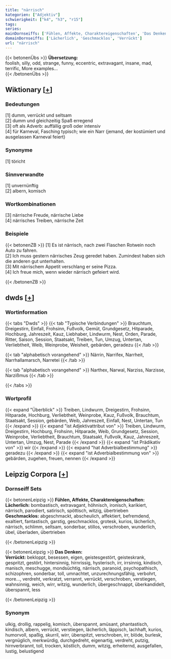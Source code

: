 ```yaml
---
title: "närrisch"
kategorien: ["Adjektiv"]
schwierigkeit: ["k4", "h3", "r15"]
tags:
series:
mainDornseiffs: ['Fühlen, Affekte, Charaktereigenschaften', 'Das Denken']
domainDornseiffs: ['Lächerlich', 'Geschmacklos', 'Verrückt']
url: "närrisch"
---
```


{{< betonenÜbs >}}
**Übersetzung:**  
foolish, silly, odd, strange, funny, eccentric, extravagant, insane, mad, terrific, More examples...  
{{< /betonenÜbs >}}

## Wiktionary [[+](https://de.wiktionary.org/wiki/närrisch)]

### Bedeutungen
[1] dumm, verrückt und seltsam  
[2] dumm und gleichzeitig Spaß erregend  
[3] oft als Adverb: auffällig groß oder intensiv  
[4] für Karneval, Fasching typisch; wie ein Narr (jemand, der kostümiert und ausgelassen Karneval feiert)  

### Synonyme
[1] töricht  

### Sinnverwandte
[1] unvernünftig  
[2] albern, komisch  

### Wortkombinationen
[3] närrische Freude, närrische Liebe  
[4] närrisches Treiben, närrische Zeit  

### Beispiele
{{< betonenZB >}}
[1] Es ist närrisch, nach zwei Flaschen Rotwein noch Auto zu fahren.  
[2] Ich muss gestern närrisches Zeug geredet haben. Zumindest haben sich die anderen gut unterhalten.  
[3] Mit närrischem Appetit verschlang er seine Pizza.  
[4] Ich freue mich, wenn wieder närrisch gefeiert wird.  

{{< /betonenZB >}}


## dwds [[+](https://www.dwds.de/wb/närrisch)]

### Wortinformation
{{< tabs "Dwds" >}}
{{< tab "Typische Verbindungen" >}}
Brauchtum, Dreigestirn, Einfall, Frohsinn, Fußvolk, Gemüt, Grundgesetz, Hitparade, Hochburg, Jahreszeit, Kauz, Liebhaber, Lindwurm, Nest, Orden, Parade, Ritter, Saison, Session, Staatsakt, Treiben, Tun, Umzug, Untertan, Verliebtheit, Weib, Weinprobe, Weisheit, gebärden, geradezu
{{< /tab >}}

{{< tab "alphabetisch vorangehend" >}}
Närrin, Narrifex, Narrheit, Narrhallamarsch, Narretei
{{< /tab >}}

{{< tab "alphabetisch vorangehend" >}}
Narthex, Narwal, Narziss, Narzisse, Narzißmus
{{< /tab >}}

{{< /tabs >}}

### Wortprofil
{{< expand "Überblick" >}} Treiben, Lindwurm, Dreigestirn, Frohsinn, Hitparade, Hochburg, Verliebtheit, Weinprobe, Kauz, Fußvolk, Brauchtum, Staatsakt, Session, gebärden, Weib, Jahreszeit, Einfall, Nest, Untertan, Tun {{< /expand >}}
{{< expand "ist Adjektivattribut von" >}} Treiben, Lindwurm, Dreigestirn, Hochburg, Frohsinn, Hitparade, Weib, Grundgesetz, Session, Weinprobe, Verliebtheit, Brauchtum, Staatsakt, Fußvolk, Kauz, Jahreszeit, Untertan, Umzug, Nest, Parade {{< /expand >}}
{{< expand "ist Prädikativ von" >}} wir {{< /expand >}}
{{< expand "hat Adverbialbestimmung" >}} geradezu {{< /expand >}}
{{< expand "ist Adverbialbestimmung von" >}} gebärden, zugehen, freuen, nennen {{< /expand >}}

## Leipzig Corpora [[+](https://corpora.uni-leipzig.de/en/res?word=närrisch&corpusId=deu_newscrawl-public_2018)]

### Dornseiff Sets
{{< betonenLeipzig >}}
**Fühlen, Affekte, Charaktereigenschaften:**  
**Lächerlich:** bombastisch, extravagant, höhnisch, ironisch, karikiert, närrisch, parodiert, satirisch, spöttisch, witzig, übertrieben  
**Geschmacklos:** abgeschmackt, abscheulich, affektiert, befremdend, exaltiert, fantastisch, garstig, geschmacklos, grotesk, kurios, lächerlich, närrisch, schlimm, seltsam, sonderbar, stillos, verschroben, wunderlich, übel, überladen, übertrieben  

{{< /betonenLeipzig >}}


{{< betonenLeipzig >}}
**Das Denken:**  
**Verrückt:** bekloppt, besessen, eigen, geistesgestört, geisteskrank, gespritzt, gestört, hintersinnig, hirnrissig, hysterisch, irr, irrsinnig, kindisch, manisch, meschugge, mondsüchtig, närrisch, paranoid, psychopathisch, schizophren, sonderbar, toll, umnachtet, unzurechnungsfähig, verbohrt, more..., verdreht, verkratzt, verrannt, verrückt, verschroben, verstiegen, wahnsinnig, weich, wirr, witzig, wunderlich, übergeschnappt, überkandidelt, überspannt, less  

{{< /betonenLeipzig >}}

### Synonym
ulkig, drollig, rappelig, komisch, überspannt, amüsant, phantastisch, kindisch, albern, verrückt, verstiegen, lächerlich, läppisch, lachhaft, kurios, humorvoll, spaßig, skurril, wirr, überspitzt, verschroben, irr, blöde, burlesk, vergnüglich, merkwürdig, durchgedreht, eigenartig, verdreht, putzig, hirnverbrannt, toll, trocken, köstlich, dumm, witzig, erheiternd, ausgefallen, lustig, belustigend

